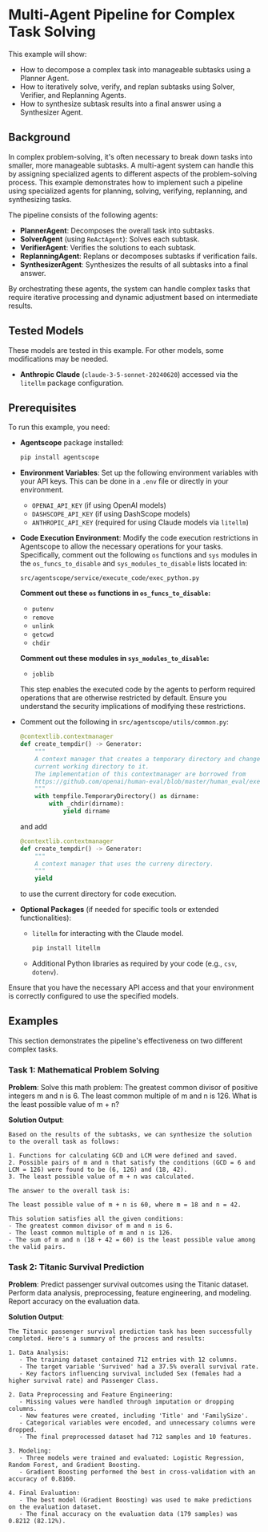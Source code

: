 # Multi-Agent Pipeline for Complex Task Solving

This example will show:

- How to decompose a complex task into manageable subtasks using a Planner Agent.
- How to iteratively solve, verify, and replan subtasks using Solver, Verifier, and Replanning Agents.
- How to synthesize subtask results into a final answer using a Synthesizer Agent.

## Background

In complex problem-solving, it's often necessary to break down tasks into smaller, more manageable subtasks. A multi-agent system can handle this by assigning specialized agents to different aspects of the problem-solving process. This example demonstrates how to implement such a pipeline using specialized agents for planning, solving, verifying, replanning, and synthesizing tasks.

The pipeline consists of the following agents:

- **PlannerAgent**: Decomposes the overall task into subtasks.
- **SolverAgent** (using `ReActAgent`): Solves each subtask.
- **VerifierAgent**: Verifies the solutions to each subtask.
- **ReplanningAgent**: Replans or decomposes subtasks if verification fails.
- **SynthesizerAgent**: Synthesizes the results of all subtasks into a final answer.

By orchestrating these agents, the system can handle complex tasks that require iterative processing and dynamic adjustment based on intermediate results.

## Tested Models

These models are tested in this example. For other models, some modifications may be needed.

- **Anthropic Claude** (`claude-3-5-sonnet-20240620`) accessed via the `litellm` package configuration.

## Prerequisites

To run this example, you need:

- **Agentscope** package installed:

  ```bash
  pip install agentscope
  ```

- **Environment Variables**: Set up the following environment variables with your API keys. This can be done in a `.env` file or directly in your environment.

  - `OPENAI_API_KEY` (if using OpenAI models)
  - `DASHSCOPE_API_KEY` (if using DashScope models)
  - `ANTHROPIC_API_KEY` (required for using Claude models via `litellm`)

- **Code Execution Environment**: Modify the code execution restrictions in Agentscope to allow the necessary operations for your tasks. Specifically, comment out the following `os` functions and `sys` modules in the `os_funcs_to_disable` and `sys_modules_to_disable` lists located in:

  ```plaintext
  src/agentscope/service/execute_code/exec_python.py
  ```

  **Comment out these `os` functions in `os_funcs_to_disable`:**

  - `putenv`
  - `remove`
  - `unlink`
  - `getcwd`
  - `chdir`

  **Comment out these modules in `sys_modules_to_disable`:**

  - `joblib`

  This step enables the executed code by the agents to perform required operations that are otherwise restricted by default. Ensure you understand the security implications of modifying these restrictions.

- Comment out the following in `src/agentscope/utils/common.py`:
    ```python
    @contextlib.contextmanager
    def create_tempdir() -> Generator:
        """
        A context manager that creates a temporary directory and changes the
        current working directory to it.
        The implementation of this contextmanager are borrowed from
        https://github.com/openai/human-eval/blob/master/human_eval/execution.py
        """
        with tempfile.TemporaryDirectory() as dirname:
            with _chdir(dirname):
                yield dirname
    ```

    and add
    ```python
    @contextlib.contextmanager
    def create_tempdir() -> Generator:
        """
        A context manager that uses the curreny directory.
        """
        yield
    ```
    to use the current directory for code execution.

- **Optional Packages** (if needed for specific tools or extended functionalities):

  - `litellm` for interacting with the Claude model.

    ```bash
    pip install litellm
    ```

  - Additional Python libraries as required by your code (e.g., `csv`, `dotenv`).

Ensure that you have the necessary API access and that your environment is correctly configured to use the specified models.

## Examples

This section demonstrates the pipeline's effectiveness on two different complex tasks.

### Task 1: Mathematical Problem Solving

**Problem**: Solve this math problem: The greatest common divisor of positive integers m and n is 6. The least common multiple of m and n is 126. What is the least possible value of m + n?

**Solution Output**:
```
Based on the results of the subtasks, we can synthesize the solution to the overall task as follows:

1. Functions for calculating GCD and LCM were defined and saved.
2. Possible pairs of m and n that satisfy the conditions (GCD = 6 and LCM = 126) were found to be (6, 126) and (18, 42).
3. The least possible value of m + n was calculated.

The answer to the overall task is:

The least possible value of m + n is 60, where m = 18 and n = 42.

This solution satisfies all the given conditions:
- The greatest common divisor of m and n is 6.
- The least common multiple of m and n is 126.
- The sum of m and n (18 + 42 = 60) is the least possible value among the valid pairs.
```

### Task 2: Titanic Survival Prediction

**Problem**: Predict passenger survival outcomes using the Titanic dataset. Perform data analysis, preprocessing, feature engineering, and modeling. Report accuracy on the evaluation data.

**Solution Output**:
```
The Titanic passenger survival prediction task has been successfully completed. Here's a summary of the process and results:

1. Data Analysis:
   - The training dataset contained 712 entries with 12 columns.
   - The target variable 'Survived' had a 37.5% overall survival rate.
   - Key factors influencing survival included Sex (females had a higher survival rate) and Passenger Class.

2. Data Preprocessing and Feature Engineering:
   - Missing values were handled through imputation or dropping columns.
   - New features were created, including 'Title' and 'FamilySize'.
   - Categorical variables were encoded, and unnecessary columns were dropped.
   - The final preprocessed dataset had 712 samples and 10 features.

3. Modeling:
   - Three models were trained and evaluated: Logistic Regression, Random Forest, and Gradient Boosting.
   - Gradient Boosting performed the best in cross-validation with an accuracy of 0.8160.

4. Final Evaluation:
   - The best model (Gradient Boosting) was used to make predictions on the evaluation dataset.
   - The final accuracy on the evaluation data (179 samples) was 0.8212 (82.12%).